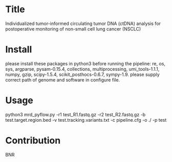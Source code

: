 # Title
Individualized tumor-informed circulating tumor DNA (ctDNA) analysis for postoperative monitoring of non-small cell lung cancer (NSCLC)
# Install
please install these packages in python3 before running the pipeline:
re, os, sys, argparse, pysam-0.15.4, collections, multiprocessing, umi_tools-1.1.1, numpy, gzip, scipy-1.5.4, scikit_posthocs-0.6.7, sympy-1.9.
please supply correct path of genome and software in configure file.
# Usage
python3 mrd_pyflow.py -r1 test_R1.fastq.gz -r2 test_R2.fastq.gz -b test.target.region.bed -v test.tracking.variants.txt -c pipeline.cfg -o ./ -p test
# Contribution
BNR
